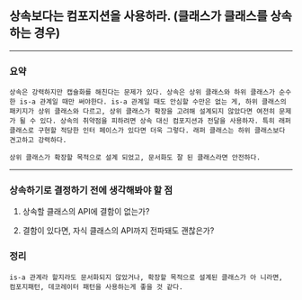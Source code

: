 ## 상속보다는 컴포지션을 사용하라. (클래스가 클래스를 상속하는 경우)

---

### 요약

`상속은 강력하지만 캡슐화를 해친다는 문제가 있다. 상속은 상위 클래스와 하위
클래스가 순수한 is-a 관계일 때만 써야한다. is-a 관계일 때도 안심할 수만은
없는 게, 하위 클래스의 패키지가 상위 클래스와 다르고, 상위 클래스가 확장을
고려해 설계되지 않았다면 여전히 문제가 될 수 있다. 상속의 취약점을 피하려면
상속 대신 컴포지션과 전달을 사용하자. 특히 래퍼클래스로 구현할 적당한 인터
페이스가 있다면 더욱 그렇다. 래퍼 클래스는 하위 클래스보다 견고하고 강력하다.` 

`상위 클래스가 확장할 목적으로 설계 되었고, 문서화도 잘 된 클래스라면 안전하다.`

---
### 상속하기로 결정하기 전에 생각해봐야 할 점

 1. 상속할 클래스의 API에 결함이 없는가?

 2. 결함이 있다면, 자식 클래스의 API까지 전파돼도 괜찮은가?


### 정리
`is-a 관계라 할지라도 문서화되지 않았거나, 확장할 목적으로 설계된 클래스가 아
니라면, 컴포지패턴, 데코레이터 패턴을 사용하는게 좋을 것 같다.`



